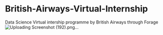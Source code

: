 # British-Airways-Virtual-Internship

Data Science Virtual intership programme by British Airways through Forage
![Uploading Screenshot (192).png…]()
